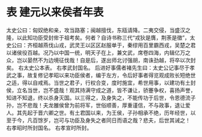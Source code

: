 # 表 建元以来侯者年表
太史公曰：匈奴绝和亲，攻当路塞；闽越擅伐，东瓯请降。二夷交侵，当盛汉之隆，以此知功臣受封侔于祖考矣。何者？自诗书称三代“戎狄是膺，荆荼是徵”，太史公曰：齐桓越燕伐山戎，武灵王以区区赵服单于，秦缪用百里霸西戎，吴楚之君以诸侯役百越。况乃以中国一统，明天子在上，兼文武，席卷四海，内辑亿万之众，岂以晏然不为边境征伐哉！自是后，遂出师北讨强胡，南诛劲越，将卒以次封矣。
右太史公本表。
右孝武封国名。
后进好事儒者褚先生曰：太史公记事尽于孝武之事，故复修记孝昭以来功臣侯者，编于左方，令后好事者得览观成败长短绝世之适，得以自戒焉。当世之君子，行权合变，度时施宜，希世用事，以建功有土封侯，立名当世，岂不盛哉！观其持满守成之道，皆不谦让，骄蹇争权，喜扬声誉，知进不知退，终以杀身灭国。以三得之，及身失之，不能传功于后世，令恩德流子孙，岂不悲哉！夫龙雒侯曾为前将军，世俗顺善，厚重谨信，不与政事，退让爱人。其先起于晋六卿之世。有土君国以来，为王侯，子孙相承不绝，历年经世，以至于今，凡百馀岁，岂可与功臣及身失之者同日而语之哉？悲夫，后世其诫之！
右孝昭时所封国名。
右孝宣时所封。
